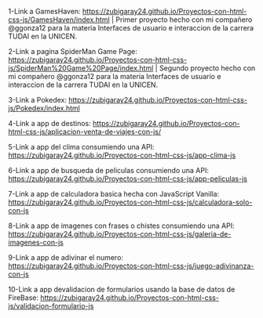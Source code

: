 1-Link a GamesHaven: https://zubigaray24.github.io/Proyectos-con-html-css-js/GamesHaven/index.html |
Primer proyecto hecho con mi compañero @ggonza12 para la materia Interfaces de usuario e interaccion de la carrera TUDAI en la UNICEN.

2-Link a pagina SpiderMan Game Page: https://zubigaray24.github.io/Proyectos-con-html-css-js/SpiderMan%20Game%20Page/index.html |
Segundo proyecto hecho con mi compañero @ggonza12 para la materia Interfaces de usuario e interaccion de la carrera TUDAI en la UNICEN.

3-Link a Pokedex: https://zubigaray24.github.io/Proyectos-con-html-css-js/Pokedex/index.html

4-Link a app de destinos: https://zubigaray24.github.io/Proyectos-con-html-css-js/aplicacion-venta-de-viajes-con-js/

5-Link a app del clima consumiendo una API: https://zubigaray24.github.io/Proyectos-con-html-css-js/app-clima-js

6-Link a app de busqueda de peliculas consumiendo una API: https://zubigaray24.github.io/Proyectos-con-html-css-js/app-peliculas-js

7-Link a app de calculadora basica hecha con JavaScript Vanilla: https://zubigaray24.github.io/Proyectos-con-html-css-js/calculadora-solo-con-js

8-Link a app de imagenes con frases o chistes consumiendo una API: https://zubigaray24.github.io/Proyectos-con-html-css-js/galeria-de-imagenes-con-js

9-Link a app de adivinar el numero: https://zubigaray24.github.io/Proyectos-con-html-css-js/juego-adivinanza-con-js

10-Link a app devalidacion de formularios usando la base de datos de FireBase: https://zubigaray24.github.io/Proyectos-con-html-css-js/validacion-formulario-js
